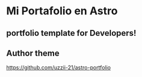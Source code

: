 # Mi Portafolio en Astro


## portfolio template for Developers!




## Author theme
https://github.com/uzzii-21/astro-portfolio